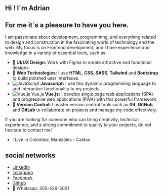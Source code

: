 ## Hi ! I´m Adrian

## For me it´s a pleasure to have you here.

I am passionate about development, programming, and everything related to design and construction in the fascinating world of technology and the web. My focus is on Frontend development, and I have experience and knowledge in a variety of essential tools, such as:

- 🎨 **UI/UX Design:** Work with Figma to create attractive and functional designs.
- 🚀 **Web Technologies:** I use **HTML**, **CSS**, **SASS**, **Tailwind** and **Bootstrap** to build polished user interfaces.
- ![JavaScript](https://img.icons8.com/color/48/000000/javascript--v1.png) **Javascript:** I use this dynamic programming language to add interactive functionality to my projects.
- ![Vue.js](https://img.icons8.com/color/48/000000/vue-js.png) Vue.js **Vue.js:** I develop single page web applications (SPA) and progressive web applications (PWA) with this powerful framework.
- 🔗 **Version Control:** I master version control tools such as **Git**, **GitHub**, and **GitLab** to collaborate on projects and manage my code effectively.

If you are looking for someone who can bring creativity, technical experience, and a strong commitment to quality to your projects, do not hesitate to contact me!

- I Live in Colombia, Manizales - Caldas
  
## social networks
  - [LinkedIn](https://www.linkedin.com/in/adrian-ospina/)
  - [Instagram](https://www.instagram.com/ospina.1997/)
  - [Facebook](https://web.facebook.com/adrian.ospina.524?locale=es_LA)
  - [Github](https://github.com/Adrian97G)
  - 📱 Whatssap: 305-426-5021


